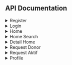 ## API Documentation
<details>
  
  <summary>Register</summary>
  
  * #### URL : 
    * https://idonorapi-dot-idonorapp2023.et.r.appspot.com/register
  * #### Method : 
    * POST
  * #### Request Body :
    * `nama` as string
        * Tidak mengandung angka / Simbol
    * `golongan` as string
      * Tidak boleh lebih dari 3 karakter
      * golongan harus A, B, O, atau AB
    * `jenis_kelamin` as string
    * `no_whatsapp` as Int
      * Tidak boleh lebih dari 14 digit
      * Minimal 11 digit
      * Harus berupa angka
      * Harus Diawali dengan 62
    * `alamat` as string
    * `email` as string
    * `password` as string
      * Minimal 8 karakter

  * #### Response : 
    ```
    {
  
    "message": "Success Register",
    "data": {
        "email": "gmail@gmail.com",
        "password": "mypassword"
        }
    }
    ```
  
  
  </details>

<details>
  
<summary>Login</summary>

* #### URL : 
  * https://idonorapi-dot-idonorapp2023.et.r.appspot.com/login
* #### Method : 
  * POST
* #### Request Body : 
  * `email` as string
  * `password` as string
    * Minimal 8 karakter
* #### Response : 
  ```
  {
    "message": "success",
    "login": {
        "nama": "Arif Kurniawan",
        "token": "eyJhbGciOiJIUzI1NiIsInR5cCI6IkpXVCJ9.eyJuYW1hIjoibmFtZSIsImlhdCI6MTY4NjAzMzEwMCwiZXhwIjoxNjg2MTE5NTAwfQ.n19KaWcnfwb5SNJbUuaf-pFOwlGhMTlzO0ZjERkWySU"
      }
  }
  ```

</details>
  
<details>
  
<summary>Home</summary>
  
* #### URL :
  * https://idonorapi-dot-idonorapp2023.et.r.appspot.com/home
* #### Method :
  * GET
* #### Response :
  ```
  {
      "message": "All Request",
      "data": [
          {
              "Rumah Sakit": "Primaya Hospital Bekasi Timur",
              "Dibutuhkan": 1,
              "alamat": "Jl. HM. Joyo Martono No.47, RT.003/RW.021, Margahayu, Kec. Bekasi Tim., Kota Bks",
              "Image URL": "https://maps.googleapis.com/maps/api/place/photo?maxwidth=400&photoreference=AZose0nq--bCxBNBHEtuzClWMYz1yn1n0ZPI4LLjQ9B0hqauJ9UO_TxMnnlcqIcQ0dUe1rLm8zZmbNJqCeqwmtfdh5gPGsGtAuEmV5BK-vpBv0GtaNp7pG1QijcFHW2L37rFNRlb7Y8zj4jy64_gv_iraSStbHeofEI-pYG_7V2pmwZj0nwp"
          },
          {
              "Rumah Sakit": "Rumah Sakit Masmitra",
              "Dibutuhkan": 2,
              "alamat": "Jl. Raya Jati Makmur No.40, RT.001/RW.011, Jatimakmur, Kec. Pd. Gede, Kota Bks",
              "Image URL": "https://maps.googleapis.com/maps/api/place/photo?maxwidth=400&photoreference=AZose0mze8F6kXVLTEqgaClLlPTAEtFyM-0qzJiVumSukl_uoZ1t26VvwAj5-KWsVGsW3Bts6Jiay41DDTGRlI4HcDjJyHIVPPeHv7008Ti8S4IaDrjHqtgpCUWThindAzaP1ut-WOTyvwjoZoxPk1QFqivXFLKhar7TPC32ItgkFS_uaBjB"
          },
          {
              "Rumah Sakit": "Rumah Sakit Umum Daerah Tasikmalaya",
              "Dibutuhkan": 1,
              "alamat": "Jl. Rumah Sakit No.33, Empangsari, Kec. Tawang, Kab. Tasikmalaya, Jawa Barat 46113",
              "Image URL": "https://maps.googleapis.com/maps/api/place/photo?maxwidth=400&photoreference=AZose0mdlBhVfUUp41cyc4yRiDuQMcu8ozSxugBQ4_SsNw_BPGJMtSI4SZ-EzGrleDLKVb6zLwDeZAIryflCMIstxTPxYHib_cSRyuWeziwltN-ptCC1O8wcCZxwT8OvFNULiaUfWJldPyIGgunhY4To3Uvgv0NxZQwv5ybuK7TKYdXw5Vg"
          }
      ]
  }
  ```
</details>
<details>
  <summary>Home Search</summary>
  
  * #### URL : 
    * https://idonorapi-dot-idonorapp2023.et.r.appspot.com/home/:search
    * example : https://idonorapi-dot-idonorapp2023.et.r.appspot.com/home/rumah%20sakit
  * #### Method :
    * GET
  * #### Response : 
    ```
    {
    "message": "All Request",
    "data": [
        {
            "rumah_sakit": "Rumah Sakit Aceh Tamiang",
            "dibutuhkan": 1,
            "alamat": "Jl. Kesehatan No.1, Kesehatan, Kec. Karang Baru, Kabupaten Aceh Tamiang, Aceh 13760",
            "imageUrl": "https://maps.googleapis.com/maps/api/place/photo?maxwidth=400&photoreference=AZose0k_VaOLsPyX61ntylPgDSaXi1K9joWGLY101YGMhe-OwWNml5fWajdakV0nsLoF0OcCLlofTJtFRJVkgHejoizZHHMmSuHpEbkZLyI2JWS9NxFtE6kxJuWIu-lJfYZOuQBNbWa-"
        },
        {
            "rumah_sakit": "Rumah Sakit Umum Daerah Yogyakarta",
            "dibutuhkan": 2,
            "alamat": "Jl. Ki Ageng Pemanahan No.1-6, Sorosutan, Kec. Umbulharjo, Kota Yogyakarta, Daerah Istimewa Yogyakarta 55162",
            "imageUrl": "https://maps.googleapis.com/maps/api/place/photo?maxwidth=400&photoreference=AZose0k_6nIbbcRkW94RIAl4LsUpGlIaHqMaizo0ftl4ZrmrAlj04Hwx8FEhUzFT4rnqRFldhuhlCNhkpUiM-ZhRyYurrAqpplBqDRokGVrFDwlNE4hlLc1IKGFBPyuwAGJfHRbayBxwYus3yr6YPdE0zxF7JG_tWRO-Hg-W-YwePi1ZAmOT"
        }
    ]
}
    ```
  </details>

<details>
<summary>Detail Home</summary>
  
* #### URL : 
  * https://idonorapi-dot-idonorapp2023.et.r.appspot.com/detailhome/:rumahsakit
* #### Method :
  * GET
* #### Response : 
  ```
  {
      "message": "Request Di Rumah Sakit Masmitra",
      "Gmaps URL": "https://maps.google.com/maps/place/?q=place_id:ChIJH9N6iEONaS4RHBywLDXTv7I",
      "data": [
          {
              "id_request": 6871459390,
              "rumah_sakit": "Rumah Sakit Masmitra",
              "nama": "Daniel Dajal",
              "umur": 13456,
              "golongan": "A",
              "no_kamar": "R-60-wc",
              "whatsapp_url": "https://api.whatsapp.com/send?phone=62822543142"
          },
          {
              "id_request": 7844585202,
              "rumah_sakit": "Rumah Sakit Masmitra",
              "nama": "Supri",
              "umur": 13456,
              "golongan": "A",
              "no_kamar": "R-60-wc",
              "whatsapp_url": "https://api.whatsapp.com/send?phone=62822543142"
          }
      ]
  }  
  ```
</details>

<details>
  <summary>Request Donor</summary>

  * #### URL : 
    * https://idonorapi-dot-idonorapp2023.et.r.appspot.com/reqdonor
  * #### Method : 
    * POST
  * #### Response Body : 
    * `rumah_sakit` as string
    * `nama` as string
      * Tidak mengandung angka / Simbol
    * `umur` as Int
      * Harus berupa angka / simbol
      * Tidak lebih dari 120 tahun
      * Tidak lebih dari 3 karakter
    * `golongan` as string
      * Tidak boleh lebih dari 3 karakter
      * golongan harus A, B, O, atau AB
    * `no_kamar` as string
    * `no_whatsapp` as Int
      * Tidak boleh lebih dari 14 digit
      * Minimal 11 digit
      * Harus berupa angka
      * Harus Diawali dengan 62
  * #### Response : 
    ```
      {
        "message": "Success",
        "data": {
            "rumah_sakit": "Rumah Sakit Umum Daerah Tasikmalaya",
            "nama": "Brian",
            "umur": "20",
            "golongan": "A",
            "no_kamar": "B-80-YR",
            "no_whatsapp": "6282200001111"
        }
    }
    ```
</details>

<details>
  <summary>Request Aktif</summary>
  
  * #### URL :
    * https://idonorapi-dot-idonorapp2023.et.r.appspot.com/reqaktif
  * #### Method : 
    * GET
  * #### Response : 
    ```
    {
      "message": "Your Request",
      "data": [
          {
              "id_request": 466787424,
              "id_users": "9",
              "rumah_sakit": "Rumah Sakit Aceh Tamiang",
              "nama": "Brian Sigit44452",
              "umur": 20,
              "golongan": "A",
              "no_kamar": "B-80-YR",
              "no_whatsapp": "6282200001111",
              "whatsapp_url": "https://api.whatsapp.com/send?phone=6282200001111"
          },
          {
              "id_request": 3067690825,
              "id_users": "9",
              "rumah_sakit": "harapan ayah",
              "nama": "Brian Sigit44452",
              "umur": 20,
              "golongan": "A",
              "no_kamar": "B-80-YR",
              "no_whatsapp": "6282200001111",
              "whatsapp_url": "https://api.whatsapp.com/send?phone=6282200001111"
          },
          {
              "id_request": 9844691480,
              "id_users": "9",
              "rumah_sakit": "Rumah Sakit Umum Daerah Yogyakarta",
              "nama": "Brian Sigit44452",
              "umur": 20,
              "golongan": "A",
              "no_kamar": "B-80-YR",
              "no_whatsapp": "6282200001111",
              "whatsapp_url": "https://api.whatsapp.com/send?phone=6282200001111"
          }
      ]
  }
    ```
  </details>
  <details>
  
  <summary>Profile</summary>
  
  * #### URL :
    * https://idonorapi-dot-idonorapp2023.et.r.appspot.com/profile
  * #### Method : 
    * GET
  * #### Response : 
    ```
    {
    "message": "GET profile by id Success",
    "data": [
        {
            "id_users": "9369045468811756",
            "nama": "Sumoirop",
            "golongan": "C",
            "jenis_kelamin": "Laki-Laki",
            "tanggal_lahir": "2001-01-08T17:00:00.000Z",
            "no_whatsapp": 628283922290,
            "alamat": "Summarecon Bekasi",
            "email": "Summarecon@gmail.com"
        }
    ]
    }
    ```
  
  </details>
